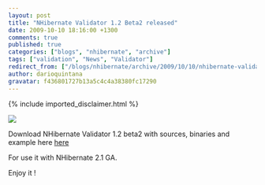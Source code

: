 ```yaml
---
layout: post
title: "NHibernate Validator 1.2 Beta2 released"
date: 2009-10-10 18:16:00 +1300
comments: true
published: true
categories: ["blogs", "nhibernate", "archive"]
tags: ["validation", "News", "Validator"]
redirect_from: ["/blogs/nhibernate/archive/2009/10/10/nhibernate-validator-1-2-beta2-released.aspx/"]
author: darioquintana
gravatar: f436801727b13a5c4c4a38380fc17290
---
```

{% include imported_disclaimer.html %}
<p><img src="http://darioquintana.com.ar/files/NHV-logo-white-background.png" />

</p>
<p>Download NHibernate Validator 1.2 beta2 with sources, binaries and example here <a href="https://sourceforge.net/projects/nhcontrib/files">here</a>

</p>
<p>For use it with NHibernate 2.1 GA.
</p>
<p>
Enjoy it !</p>

